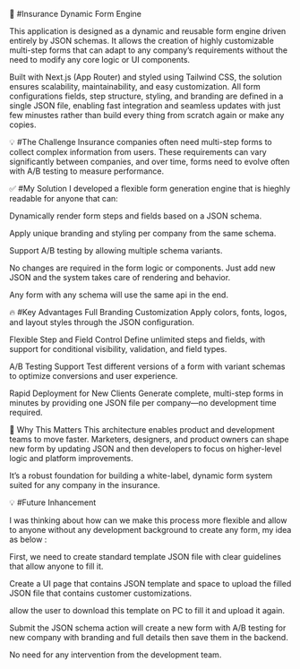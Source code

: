 📄 #Insurance Dynamic Form Engine

This application is designed as a dynamic and reusable form engine driven entirely by JSON schemas. It allows the creation of highly customizable multi-step forms that can adapt to any company’s requirements without the need to modify any core logic or UI components.

Built with Next.js (App Router) and styled using Tailwind CSS, the solution ensures scalability, maintainability, and easy customization. All form configurations fields, step structure, styling, and branding are defined in a single JSON file, enabling fast integration and seamless updates with just few minustes rather than build every thing from scratch again or make any copies.

💡 #The Challenge
Insurance companies often need multi-step forms to collect complex information from users. These requirements can vary significantly between companies, and over time, forms need to evolve often with A/B testing to measure performance.

✅ #My Solution
I developed a flexible form generation engine that is hieghly readable for anyone that can:

Dynamically render form steps and fields based on a JSON schema.

Apply unique branding and styling per company from the same schema.

Support A/B testing by allowing multiple schema variants.

No changes are required in the form logic or components. Just add new JSON and the system takes care of rendering and behavior.

Any form with any schema will use the same api in the end.

🔥 #Key Advantages
Full Branding Customization
Apply colors, fonts, logos, and layout styles through the JSON configuration.

Flexible Step and Field Control
Define unlimited steps and fields, with support for conditional visibility, validation, and field types.

A/B Testing Support
Test different versions of a form with variant schemas to optimize conversions and user experience.

Rapid Deployment for New Clients
Generate complete, multi-step forms in minutes by providing one JSON file per company—no development time required.

🚀 Why This Matters
This architecture enables product and development teams to move faster. Marketers, designers, and product owners can shape new form by updating JSON and then developers to focus on higher-level logic and platform improvements.

It’s a robust foundation for building a white-label, dynamic form system suited for any company in the insurance.

💡 #Future Inhancement 

I was thinking about how can we make this process more flexible and allow to anyone without any development background to create any form, my idea as below :

First, we need to create standard template JSON file with clear guidelines that allow anyone to fill it.

Create a UI page that contains JSON template and space to upload the filled JSON file that contains customer customizations.

allow the user to download this template on PC to fill it and upload it again.

Submit the JSON schema action will create a new form with A/B testing for new company with branding and full details then save them in the backend.

No need for any intervention from the development team.


